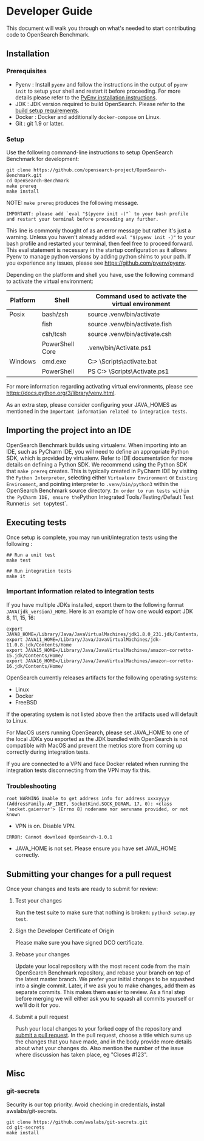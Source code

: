 # Developer Guide

This document will walk you through on what's needed to start contributing code to OpenSearch Benchmark.

## Installation
### Prerequisites

- Pyenv : Install `pyenv` and follow the instructions in the output of `pyenv init` to setup your shell and restart it before proceeding.
For more details please refer to the [PyEnv installation instructions](https://github.com/pyenv/pyenv#installation).
- JDK : JDK version required to build OpenSearch. Please refer to the [build setup requirements](https://github.com/opensearch-project/OpenSearch/blob/ca564fd04f5059cf9e3ce8aba442575afb3d99f1/DEVELOPER_GUIDE.md#install-prerequisites).
- Docker : Docker and additionally `docker-compose`  on Linux.
- Git : git 1.9 or latter.

### Setup

Use the following command-line instructions to setup OpenSearch Benchmark for development:
```
git clone https://github.com/opensearch-project/OpenSearch-Benchmark.git
cd OpenSearch-Benchmark
make prereq
make install
```

NOTE: `make prereq` produces the following message.
```
IMPORTANT: please add `eval "$(pyenv init -)"` to your bash profile and restart your terminal before proceeding any further.
```
This line is commonly thought of as an error message but rather it's just a warning. Unless you haven't already added `eval "$(pyenv init -)"` to your bash profile and restarted your terminal, then feel free to proceed forward. This eval statement is necessary in the startup configuration as it allows Pyenv to manage python versions by adding python shims to your path. If you experience any issues, please see https://github.com/pyenv/pyenv.

Depending on the platform and shell you have, use the following command to activate the virtual environment:

| Platform | Shell | Command used to activate the virtual environment |
| --------------- | --------- | ------------------------------------- |
| Posix| bash/zsh | source .venv/bin/activate |
| | fish | source .venv/bin/activate.fish |
| | csh/tcsh | source .venv/bin/activate.csh |
|  | PowerShell Core | .venv/bin/Activate.ps1 |
| Windows | cmd.exe| C:\> <venv>\Scripts\activate.bat |
| | PowerShell | PS C:\> <venv>\Scripts\Activate.ps1 |

For more information regarding activating virtual environments, please see https://docs.python.org/3/library/venv.html.

As an extra step, please consider configuring your JAVA_HOMES as mentioned in the `Important information related to integration tests`.

## Importing the project into an IDE

OpenSearch Benchmark builds using virtualenv. When importing into an IDE, such as PyCharm IDE, you will need to define an appropriate Python SDK, which is provided by virtualenv.
Refer to IDE documentation for more details on defining a Python SDK. We recommend using the Python SDK that `make prereq` creates.
This is typically created in PyCharm IDE by visiting the `Python Interpreter`, selecting either `Virtualenv Environment` or `Existing Environment`, and pointing interpreter to `.venv/bin/python3` within the OpenSearch Benchmark source directory.
`
In order to run tests within the PyCharm IDE, ensure the `Python Integrated Tools` / `Testing` / `Default Test Runner` is set to `pytest`.

## Executing tests

Once setup is complete, you may run unit/integration tests using the following :

```
## Run a unit test
make test

## Run integration tests
make it
```

### Important information related to integration tests

If you have multiple JDKs installed, export them to the following format `JAVA(jdk_version)_HOME`. Here is an example of how one would export JDK 8, 11, 15, 16:
```
export JAVA8_HOME=/Library/Java/JavaVirtualMachines/jdk1.8.0_231.jdk/Contents/Home/
export JAVA11_HOME=/Library/Java/JavaVirtualMachines/jdk-11.0.8.jdk/Contents/Home
export JAVA15_HOME=/Library/Java/JavaVirtualMachines/amazon-corretto-15.jdk/Contents/Home/
export JAVA16_HOME=/Library/Java/JavaVirtualMachines/amazon-corretto-16.jdk/Contents/Home/
```

OpenSearch currently releases artifacts for the following operating systems:
- Linux
- Docker
- FreeBSD

If the operating system is not listed above then the artifacts used will default to Linux.

For MacOS users running OpenSearch, please set JAVA_HOME to one of the local JDKs you exported as the JDK bundled with OpenSearch is not compatible with MacOS and prevent the metrics store from coming up correctly during integration tests.

If you are connected to a VPN and face Docker related when running the integration tests disconnecting from the VPN may fix this.

### Troubleshooting
```
root WARNING Unable to get address info for address xxxxyyyy (AddressFamily.AF_INET, SocketKind.SOCK_DGRAM, 17, 0): <class 'socket.gaierror'> [Errno 8] nodename nor servname provided, or not known
```
- VPN is on. Disable VPN.

```
ERROR: Cannot download OpenSearch-1.0.1
```
- JAVA_HOME is not set. Please ensure you have set JAVA_HOME correctly.

## Submitting your changes for a pull request

Once your changes and tests are ready to submit for review:

1. Test your changes

    Run the test suite to make sure that nothing is broken: `python3 setup.py test`.

2. Sign the Developer Certificate of Origin

    Please make sure you have signed DCO certificate.

3. Rebase your changes

    Update your local repository with the most recent code from the main OpenSearch Benchmark repository, and rebase your branch on top of the latest master branch. We prefer your initial changes to be squashed into a single commit. Later, if we ask you to make changes, add them as separate commits.  This makes them easier to review.  As a final step before merging we will either ask you to squash all commits yourself or we'll do it for you.

4. Submit a pull request

    Push your local changes to your forked copy of the repository and [submit a pull request](https://help.github.com/articles/using-pull-requests). In the pull request, choose a title which sums up the changes that you have made, and in the body provide more details about what your changes do. Also mention the number of the issue where discussion has taken place, eg "Closes #123".


## Misc

### git-secrets
Security is our top priority. Avoid checking in credentials, install awslabs/git-secrets.

```
git clone https://github.com/awslabs/git-secrets.git
cd git-secrets
make install
```